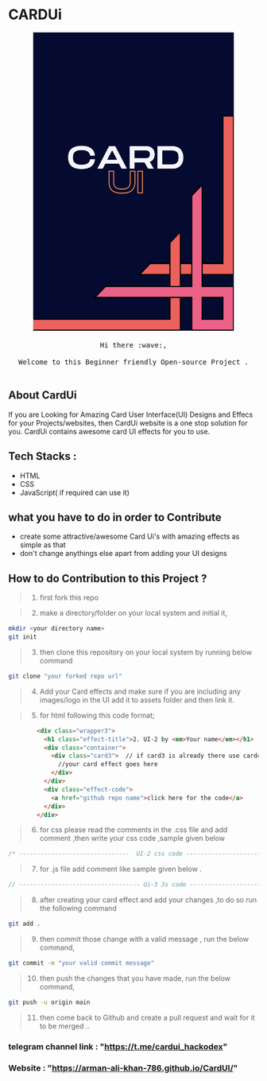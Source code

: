 # CARDUi

<p align="center">
  <img src="./assets/CARDUi.png" width="80%" height="600px">
  <br><br>
  <samp>
    Hi there :wave:,
    <br>
    <br>
     Welcome to this Beginner friendly Open-source Project . 
    <br><br>
  </samp>
</p>

## About CardUi

If you are Looking for Amazing Card User Interface(UI) Designs and Effecs for your Projects/websites, then CardUi website is a one stop solution for you. CardUi contains awesome card UI effects for you to use.


## Tech Stacks :

- HTML
- CSS
- JavaScript( if required can use it)

## what you have to do in order to Contribute
- create some attractive/awesome Card Ui's with amazing effects as simple as that
- don't change anythings else apart from adding your UI designs

## How to do Contribution to this Project ?

> 1. first fork this repo 

> 2. make a directory/folder on your local system and initial it,
```sh
mkdir <your directory name>
git init
```
> 3. then clone this repository on your local system by running below command
```sh
git clone "your forked repo url"
```
> 4. Add your Card effects and make sure if you are including any images/logo in the UI add it to assets folder and then link it.

> 5. for html following this code format;
```html
        <div class="wrapper3">
          <h1 class="effect-title">2. UI-2 by <em>Your name</em></h1>
          <div class="container">
            <div class="card3">  // if card3 is already there use card4 class and so on
              //your card effect goes here
            </div>
          </div>
          <div class="effect-code">
            <a href="github repo name">click here for the code</a>
          </div>
        </div> 
```
> 6. for css please read the comments in the .css file and add comment ,then write your css code ,sample given below
```css
/* -------------------------------  UI-2 css code --------------------------------- */
```
> 7. for .js file add comment like sample given below .
```js
// ---------------------------------- Ui-3 Js code -------------------------------------
```

> 8. after creating your card effect and add your changes ,to do so run the following command 
```sh
git add .
```

> 9. then commit those change with a valid message , run the below command,
```sh
git commit -m "your valid commit message"
```

> 10. then push the changes that you have made, run the below command,
```sh
git push -u origin main
```

> 11. then come back to Github and create a pull request and wait for it to be merged ..

### telegram channel link : "https://t.me/cardui_hackodex"
### Website : "https://arman-ali-khan-786.github.io/CardUI/"
